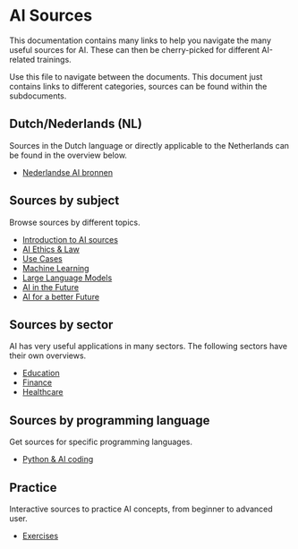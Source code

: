 # AI Sources

This documentation contains many links to help you navigate the many useful sources for AI. 
These can then be cherry-picked for different AI-related trainings.

Use this file to navigate between the documents. This document just contains links 
to different categories, sources can be found within the subdocuments.

## Dutch/Nederlands (NL)

Sources in the Dutch language or directly applicable to the Netherlands can 
be found in the overview below.

- [Nederlandse AI bronnen](AI_nl.md)

## Sources by subject

Browse sources by different topics.

- [Introduction to AI sources](./intro_sources.md)
- [AI Ethics & Law](AI_ethics.md)
- [Use Cases](AI_use_cases.md)
- [Machine Learning](./ML_sources.md)
- [Large Language Models](./LLM_sources.md)
- [AI in the Future](AI_future.md)
- [AI for a better Future](AI_better_future.md)

## Sources by sector

AI has very useful applications in many sectors. The following sectors have their own 
overviews.

- [Education](AI_education.md)
- [Finance](AI_finance.md)
- [Healthcare](AI_healthcare.md)

## Sources by programming language

Get sources for specific programming languages.

- [Python & AI coding](./Python_sources.md)

## Practice

Interactive sources to practice AI concepts, from beginner to advanced user.

- [Exercises](exercises.md)